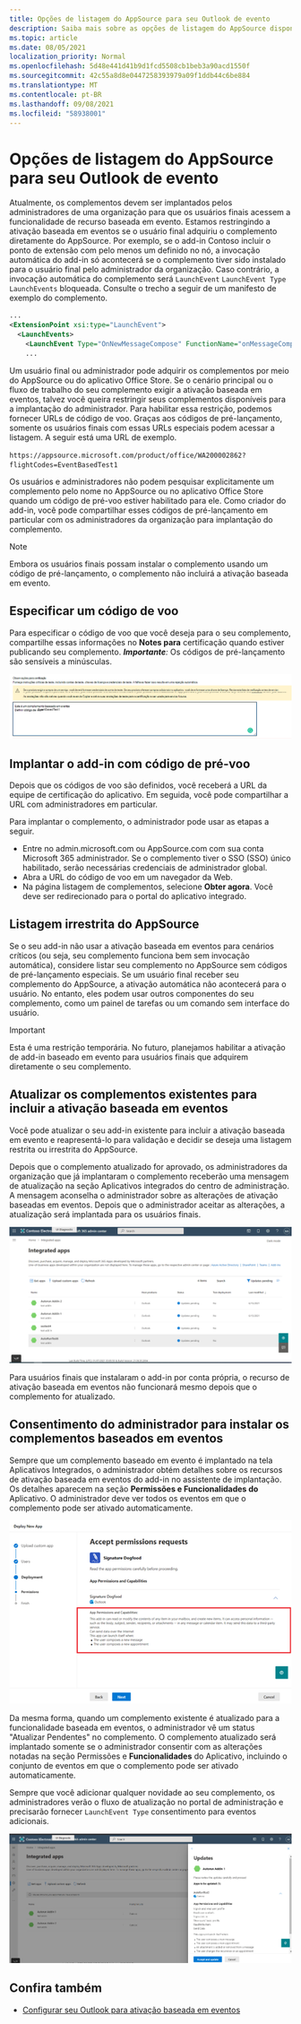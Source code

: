 ```yaml
---
title: Opções de listagem do AppSource para seu Outlook de evento
description: Saiba mais sobre as opções de listagem do AppSource disponíveis para seu Outlook que implementa a ativação baseada em eventos.
ms.topic: article
ms.date: 08/05/2021
localization_priority: Normal
ms.openlocfilehash: 5d48e441d41b9d1fcd5508cb1beb3a90acd1550f
ms.sourcegitcommit: 42c55a8d8e0447258393979a09f1ddb44c6be884
ms.translationtype: MT
ms.contentlocale: pt-BR
ms.lasthandoff: 09/08/2021
ms.locfileid: "58938001"
---
```

# <a name="appsource-listing-options-for-your-event-based-outlook-add-in"></a>Opções de listagem do AppSource para seu Outlook de evento

Atualmente, os complementos devem ser implantados pelos administradores de uma organização para que os usuários finais acessem a funcionalidade de recurso baseada em evento. Estamos restringindo a ativação baseada em eventos se o usuário final adquiriu o complemento diretamente do AppSource. Por exemplo, se o add-in Contoso incluir o ponto de extensão com pelo menos um definido no nó, a invocação automática do add-in só acontecerá se o complemento tiver sido instalado para o usuário final pelo administrador da organização. Caso contrário, a invocação automática do complemento será `LaunchEvent` `LaunchEvent Type` `LaunchEvents` bloqueada. Consulte o trecho a seguir de um manifesto de exemplo do complemento.

```xml
...
<ExtensionPoint xsi:type="LaunchEvent">
  <LaunchEvents>
    <LaunchEvent Type="OnNewMessageCompose" FunctionName="onMessageComposeHandler"/>
    ...
```

Um usuário final ou administrador pode adquirir os complementos por meio do AppSource ou do aplicativo Office Store. Se o cenário principal ou o fluxo de trabalho do seu complemento exigir a ativação baseada em eventos, talvez você queira restringir seus complementos disponíveis para a implantação do administrador. Para habilitar essa restrição, podemos fornecer URLs de código de voo. Graças aos códigos de pré-lançamento, somente os usuários finais com essas URLs especiais podem acessar a listagem. A seguir está uma URL de exemplo.

`https://appsource.microsoft.com/product/office/WA200002862?flightCodes=EventBasedTest1`

Os usuários e administradores não podem pesquisar explicitamente um complemento pelo nome no AppSource ou no aplicativo Office Store quando um código de pré-voo estiver habilitado para ele. Como criador do add-in, você pode compartilhar esses códigos de pré-lançamento em particular com os administradores da organização para implantação do complemento.

> [!NOTE]
> Embora os usuários finais possam instalar o complemento usando um código de pré-lançamento, o complemento não incluirá a ativação baseada em evento.

## <a name="specify-a-flight-code"></a>Especificar um código de voo

Para especificar o código de voo que você deseja para o seu complemento, compartilhe essas informações no **Notes para** certificação quando estiver publicando seu complemento. _**Importante**:_ Os códigos de pré-lançamento são sensíveis a minúsculas.

![Captura de tela mostrando exemplo de solicitação de código de voo no Notes para a tela de certificação durante o processo de publicação.](../images/outlook-publish-notes-for-certification-1.png)

## <a name="deploy-add-in-with-flight-code"></a>Implantar o add-in com código de pré-voo

Depois que os códigos de voo são definidos, você receberá a URL da equipe de certificação do aplicativo. Em seguida, você pode compartilhar a URL com administradores em particular.

Para implantar o complemento, o administrador pode usar as etapas a seguir.

- Entre no admin.microsoft.com ou AppSource.com com sua conta Microsoft 365 administrador. Se o complemento tiver o SSO (SSO) único habilitado, serão necessárias credenciais de administrador global.
- Abra a URL do código de voo em um navegador da Web.
- Na página listagem de complementos, selecione **Obter agora**. Você deve ser redirecionado para o portal do aplicativo integrado.

## <a name="unrestricted-appsource-listing"></a>Listagem irrestrita do AppSource

Se o seu add-in não usar a ativação baseada em eventos para cenários críticos (ou seja, seu complemento funciona bem sem invocação automática), considere listar seu complemento no AppSource sem códigos de pré-lançamento especiais. Se um usuário final receber seu complemento do AppSource, a ativação automática não acontecerá para o usuário. No entanto, eles podem usar outros componentes do seu complemento, como um painel de tarefas ou um comando sem interface do usuário.

> [!IMPORTANT]
> Esta é uma restrição temporária. No futuro, planejamos habilitar a ativação de add-in baseado em evento para usuários finais que adquirem diretamente o seu complemento.

## <a name="update-existing-add-ins-to-include-event-based-activation"></a>Atualizar os complementos existentes para incluir a ativação baseada em eventos

Você pode atualizar o seu add-in existente para incluir a ativação baseada em evento e reapresentá-lo para validação e decidir se deseja uma listagem restrita ou irrestrita do AppSource.

Depois que o complemento atualizado for aprovado, os administradores da organização que já  implantaram o complemento receberão uma mensagem de atualização na seção Aplicativos integrados do centro de administração. A mensagem aconselha o administrador sobre as alterações de ativação baseadas em eventos. Depois que o administrador aceitar as alterações, a atualização será implantada para os usuários finais.

![Captura de tela da notificação de atualização do aplicativo na tela "Aplicativos integrados".](../images/outlook-deploy-update-notification.png)

Para usuários finais que instalaram o add-in por conta própria, o recurso de ativação baseada em eventos não funcionará mesmo depois que o complemento for atualizado.

## <a name="admin-consent-for-installing-event-based-add-ins"></a>Consentimento do administrador para instalar os complementos baseados em eventos

Sempre que um complemento baseado em  evento é implantado na tela Aplicativos Integrados, o administrador obtém detalhes sobre os recursos de ativação baseada em eventos do add-in no assistente de implantação. Os detalhes aparecem na seção **Permissões e Funcionalidades do** Aplicativo. O administrador deve ver todos os eventos em que o complemento pode ser ativado automaticamente.

![Captura de tela da tela "Aceitar solicitações de permissões" ao implantar um novo aplicativo.](../images/outlook-deploy-accept-permissions-requests.png)

Da mesma forma, quando um complemento existente é atualizado para a funcionalidade baseada em eventos, o administrador vê um status "Atualizar Pendentes" no complemento. O complemento atualizado será implantado somente se o administrador consentir com as alterações notadas na seção Permissões e **Funcionalidades** do Aplicativo, incluindo o conjunto de eventos em que o complemento pode ser ativado automaticamente.

Sempre que você adicionar qualquer novidade ao seu complemento, os administradores verão o fluxo de atualização no portal de administração e precisarão fornecer `LaunchEvent Type` consentimento para eventos adicionais.

![Captura de tela do fluxo "Atualizações" ao implantar um aplicativo atualizado.](../images/outlook-deploy-update-flow.png)

## <a name="see-also"></a>Confira também

- [Configurar seu Outlook para ativação baseada em eventos](autolaunch.md)
